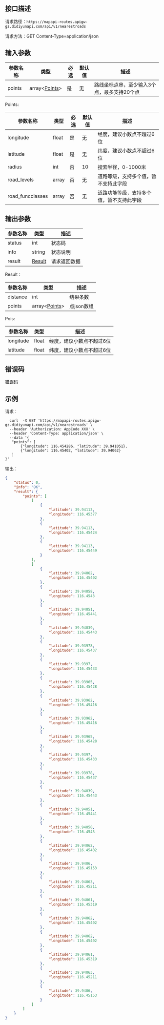 ## 接口描述
请求路径：`https://mapapi-routes.apigw-gz.didiyunapi.com/api/v1/nearestroads`

请求方法：GET Content-Type=application/json
## 输入参数
|参数名称 | 类型 | 必选 | 默认值 | 描述|
|--------|-----|-----|-----|-----|
|points  | array<[Points](#Points)> | 是 | 无 |路线坐标点串，至少输入3个点，最多支持20个点|

<span id="Points"></span>
Points:

|参数名称  | 类型 | 必选| 默认值 |  描述 |  
|--------|-----|-----|-----|-----|
|longitude            | float         |是 | 无 |经度，建议小数点不超过6位 |
|latitude             | float         |是 | 无 |纬度，建议小数点不超过6位 |
|radius               | int           |否 | 10 |搜索半径，0-1000米|
|road_levels          | array<int>  |否 | 无 |道路等级，支持多个值，暂不支持此字段 |
|road_funcclasses     | array<int>  |否 | 无 |道路功能等级，支持多个值，暂不支持此字段|


## 输出参数
|参数名称  | 类型 | 描述|
|--------|-----|-----|
|status  | int               |状态码 |
|info    |string             |状态说明	|
|result  | [Result](#Result) |请求返回数据 |

<span id="Result"></span>
Result：

|参数名称  | 类型 | 描述 |
|--------|-----|-----|
|distance | int | 结果条数 |
|points   | array<[Points](#Points)> | 点json数组|

<span id="Points"></span>
Pois:

|参数名称  | 类型 | 描述 | 
|--------|-----|-----|
|longitude  | float  | 经度，建议小数点不超过6位 |
|latitude   | float  | 纬度，建议小数点不超过6位 |

## 错误码
[错误码](/static/apimarket-docs/services/地图/错误码.md#errorCode)

## 示例

请求：
``` shell  
  curl  -X GET 'https://mapapi-routes.apigw-gz.didiyunapi.com/api/v1/nearestroads' \
  --header 'Authorization: AppCode XXX' \
  --header 'Content-Type: application/json' \
  --data '{
   "points": [
       {"longitude": 116.454286, "latitude": 39.941051},
       {"longitude": 116.45402, "latitude": 39.94062}
   ]
}'
```
输出：
``` json
{
    "status": 0,
    "info": "OK",
    "result": {
        "points": [
            [
                {
                    "latitude": 39.94113,
                    "longitude": 116.45377
                },
                {
                    "latitude": 39.94113,
                    "longitude": 116.45424
                },
                {
                    "latitude": 39.94113,
                    "longitude": 116.45449
                }
            ],
            [
                {
                    "latitude": 39.94062,
                    "longitude": 116.45402
                },
                {
                    "latitude": 39.94058,
                    "longitude": 116.4543
                },
                {
                    "latitude": 39.94051,
                    "longitude": 116.45441
                },
                {
                    "latitude": 39.94039,
                    "longitude": 116.45443
                },
                {
                    "latitude": 39.93978,
                    "longitude": 116.45437
                },
                {
                    "latitude": 39.9397,
                    "longitude": 116.45433
                },
                {
                    "latitude": 39.93965,
                    "longitude": 116.45428
                },
                {
                    "latitude": 39.93962,
                    "longitude": 116.45416
                },
                {
                    "latitude": 39.93962,
                    "longitude": 116.45416
                },
                {
                    "latitude": 39.93965,
                    "longitude": 116.45428
                },
                {
                    "latitude": 39.9397,
                    "longitude": 116.45433
                },
                {
                    "latitude": 39.93978,
                    "longitude": 116.45437
                },
                {
                    "latitude": 39.94039,
                    "longitude": 116.45443
                },
                {
                    "latitude": 39.94051,
                    "longitude": 116.45441
                },
                {
                    "latitude": 39.94058,
                    "longitude": 116.4543
                },
                {
                    "latitude": 39.94062,
                    "longitude": 116.45402
                },
                {
                    "latitude": 39.9406,
                    "longitude": 116.45153
                },
                {
                    "latitude": 39.94063,
                    "longitude": 116.45211
                },
                {
                    "latitude": 39.94061,
                    "longitude": 116.45319
                },
                {
                    "latitude": 39.94062,
                    "longitude": 116.45402
                },
                {
                    "latitude": 39.94062,
                    "longitude": 116.45402
                },
                {
                    "latitude": 39.94061,
                    "longitude": 116.45319
                },
                {
                    "latitude": 39.94063,
                    "longitude": 116.45211
                },
                {
                    "latitude": 39.9406,
                    "longitude": 116.45153
                }
            ]
        ]
    }
}
```
